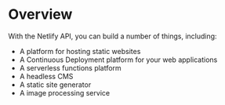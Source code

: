 # Overview
      
With the Netlify API, you can build a number of things, including:

-  A platform for hosting static websites
-  A Continuous Deployment platform for your web applications
-  A serverless functions platform
-  A headless CMS
-  A static site generator
-  A image processing service